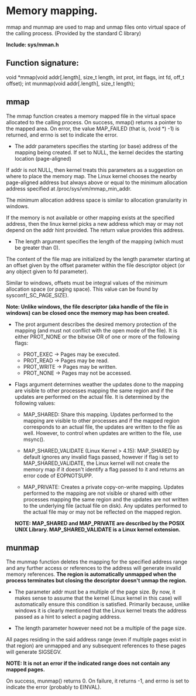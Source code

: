 # Memory mapping.
mmap and munmap are used to map and unmap files onto virtual space of the calling process. (Provided by the standard C library)

**Include: sys/mman.h**

## Function signature:
void *mmap(void addr[.length], size_t length, int prot, int flags, int fd, off_t offset);
int munmap(void addr[.length], size_t length);

## mmap
The mmap function creates a memory mapped file in the virtual space allocated to the calling process.
On success, mmap() returns a pointer to the mapped area. On error, the value MAP_FAILED (that is, (void *) -1) is returned, and errno is set to indicate the error.

* The addr parameters specifies the starting (or base) address of the mapping being created. If set to NULL, the kernel decides the starting location (page-aligned)

If addr is not NULL, then kernel treats this parameters as a suggestion on where to place the memory map. The Linux kernel chooses the nearby page-aligned address but always above or equal to the minimum allocation address specified at /proc/sys/vm/mmap_min_addr.

The minimum allocation address space is similar to allocation granularity in windows.

If the memory is not available or other mapping exists at the specified address, then the linux kernel picks a new address which may or may not depend on the addr hint provided. The return value provides this address.

* The length argument specifies the length of the mapping (which must be greater than 0).

The content of the file map are initialized by the length parameter starting at an offset given by the offset parameter within the file descriptor object (or any object given to fd parameter).

Similar to windows, offsets must be integral values of the minimum allocation space (or paging space). This value can be found by sysconf(_SC_PAGE_SIZE).

**Note: Unlike windows, the file descriptor (aka handle of the file in windows) can be closed once the memory map has been created.**

* The prot argument describes the desired memory protection of the mapping (and must not conflict with the open mode of the file). It is either PROT_NONE or the bitwise OR of one or more of the following flags:

    - PROT_EXEC -> Pages may be executed.
    - PROT_READ -> Pages may be read.
    - PROT_WRITE -> Pages may be written.
    - PROT_NONE -> Pages may not be accessed.

* Flags argument determines weather the updates done to the mapping are visible to other processes mapping the same region and if the updates are performed on the actual file. It is determined by the following values:

    - MAP_SHARED: Share this mapping. Updates performed to the mapping are visible to other processes and if the mapped region corresponds to an actual file, the updates are written to the file as well. However, to control when updates are written to the file, use msync().

    - MAP_SHARED_VALIDATE (Linux Kernel > 4.15): MAP_SHARED by default ignores any invalid flags passed, however if flag is set to MAP_SHARED_VALIDATE, the Linux kernel will not create the memory map if it doesn't identify a flag passed to it and returns an error code of EOPNOTSUPP.

    - MAP_PRIVATE: Creates a private copy-on-write mapping. Updates performed to the mapping are not visible or shared with other processes mapping the same region and the updates are not written to the underlying file (actual file on disk). Any updates performed to the actual file may or may not be reflected on the mapped region.

    **NOTE: MAP_SHARED and MAP_PRIVATE are described by the POSIX UNIX Library. MAP_SHARED_VALIDATE is a Linux kernel extension.**

## munmap
The munmap function deletes the mapping for the specified address range and any further access or references to the address will generate invalid memory references. **The region is automatically unmapped when the process terminates but closing the descriptor doesn't unmap the region.**

* The parameter addr must be a multiple of the page size. By now, it makes sense to assume that the kernel (Linux kernel in this case) will automatically ensure this condition is satisfied. Primarily because, unlike windows it is clearly mentioned that the Linux kernel treats the address passed as a hint to select a paging address.

* The length parameter however need not be a multiple of the page size.

All pages residing in the said address range (even if multiple pages exist in that region) are unmapped and any subsequent references to these pages will generate SIGSEGV.

**NOTE: It is not an error if the indicated range does not contain any mapped pages.**

On success, munmap() returns 0.  On failure, it returns -1, and errno is set to indicate the error (probably to EINVAL).